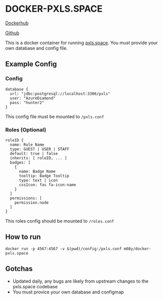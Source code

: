 # DOCKER-PXLS.SPACE

[Dockerhub](https://hub.docker.com/r/m08y/docker-pxls.space)

[Github](https://github.com/aneurinprice/docker-pxls.space/)

This is a docker container for running [pxls.space](https://github.com/pxlsspace/Pxls). You must provide your own database and config file.

## Example Config
### Config
```
database {
  url: "jdbc:postgresql://localhost:3306/pxls"
  user: "AzureDiamond"
  pass: "hunter2"
}
```
This config file must be mounted to `/pxls.conf`

### Roles (Optional)
```
roleID {
  name: Role Name
  type: GUEST | USER | STAFF
  default: true | false
  inherits: [ roleID, ... ]
  badges: [
    {
      name: Badge Name
      tooltip: Badge Tooltip
      type: text | icon
      cssIcon: fas fa-icon-name
    }
  ]
  permissions: [
    permission.node
  ]
}
```
This roles config should be mounted to `/roles.conf`



## How to run

```
docker run -p 4567:4567 -v $(pwd)/config:/pxls.conf m08y/docker-pxls.space
```

## Gotchas

- Updated daily, any bugs are likely from upstream changes to the pxls.space codebase
- You must provice your own database and configmap
